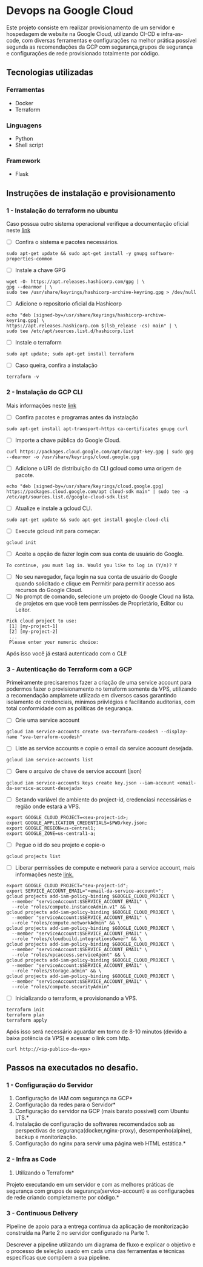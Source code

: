 # Devops na Google Cloud

Este projeto consiste em realizar provisionamento de um servidor e hospedagem de website na Google Cloud, utilizando CI-CD e infra-as-code, com diversas ferramentas e configurações na melhor prática possível segunda as recomendações da GCP com segurança,grupos de segurança e configurações de rede provisionado totalmente por código.

## Tecnologias utilizadas

### Ferramentas
- Docker
- Terraform

### Linguagens
- Python
- Shell script

### Framework
- Flask

## Instruções de instalação e provisionamento

### 1 - Instalação do terraform no ubuntu

Caso possua outro sistema operacional verifique a documentação oficial neste [link](https://developer.hashicorp.com/terraform/tutorials/aws-get-started/install-cli)
   
- [ ] Confira o sistema e pacotes necessários.
```
sudo apt-get update && sudo apt-get install -y gnupg software-properties-common
```
- [ ] Instale a chave GPG
```
wget -O- https://apt.releases.hashicorp.com/gpg | \
gpg --dearmor | \
sudo tee /usr/share/keyrings/hashicorp-archive-keyring.gpg > /dev/null
```
- [ ] Adicione o repositorio oficial da Hashicorp
```
echo "deb [signed-by=/usr/share/keyrings/hashicorp-archive-keyring.gpg] \
https://apt.releases.hashicorp.com $(lsb_release -cs) main" | \
sudo tee /etc/apt/sources.list.d/hashicorp.list
```
- [ ] Instale o terraform
```
sudo apt update; sudo apt-get install terraform
```
- [ ] Caso queira, confira a instalação
```
terraform -v
```
### 2 - Instalação do GCP CLI
Mais informações neste [link](https://cloud.google.com/sdk/docs/install-sdk?hl=pt-br&cloudshell=false#deb)

- [ ] Confira pacotes e programas antes da instalação
```
sudo apt-get install apt-transport-https ca-certificates gnupg curl
```
- [ ] Importe a chave pública do Google Cloud.
```
curl https://packages.cloud.google.com/apt/doc/apt-key.gpg | sudo gpg --dearmor -o /usr/share/keyrings/cloud.google.gpg
```
- [ ] Adicione o URI de distribuição da CLI gcloud como uma origem de pacote.
```
echo "deb [signed-by=/usr/share/keyrings/cloud.google.gpg] https://packages.cloud.google.com/apt cloud-sdk main" | sudo tee -a /etc/apt/sources.list.d/google-cloud-sdk.list
```
- [ ] Atualize e instale a gcloud CLI.
```
sudo apt-get update && sudo apt-get install google-cloud-cli
```
- [ ] Execute gcloud init para começar.
```
gcloud init
```
- [ ] Aceite a opção de fazer login com sua conta de usuário do Google.
```
To continue, you must log in. Would you like to log in (Y/n)? Y
```
- [ ] No seu navegador, faça login na sua conta de usuário do Google quando solicitado e clique em Permitir para permitir acesso aos recursos do Google Cloud.
- [ ] No prompt de comando, selecione um projeto do Google Cloud na lista. de projetos em que você tem permissões de Proprietário, Editor ou Leitor.
```
Pick cloud project to use:
 [1] [my-project-1]
 [2] [my-project-2]
 ...
 Please enter your numeric choice:
```

Após isso você já estará autenticado com o CLI!

### 3 - Autenticação do Terraform com a GCP

  Primeiramente precisaremos fazer a criação de uma service account para podermos fazer o provisionamento no terraform somente da VPS, utilizando a recomendação amplamete utilizada em diversos casos garantindo isolamento de credenciais, mínimos priivlégios e facilitando auditorias, com total conformidade com as políticas de segurança.

- [ ] Crie uma service account
```
gcloud iam service-accounts create sva-terraform-coodesh --display-name "sva-terraform-coodesh"
```
- [ ] Liste as service accounts e copie o email da service account desejada.
```
gcloud iam service-accounts list
```
- [ ] Gere o arquivo de chave de service account (json)
```
gcloud iam service-accounts keys create key.json --iam-account <email-da-service-account-desejada>
```
- [ ] Setando variável de ambiente do project-id, credenciasi necessárias e região onde estará a VPS.
```
export GOOGLE_CLOUD_PROJECT=<seu-project-id>;
export GOOGLE_APPLICATION_CREDENTIALS=$PWD/key.json;
export GOOGLE_REGION=us-central1;
export GOOGLE_ZONE=us-central1-a;
```
- [ ] Pegue o id do seu projeto e copie-o
```
gcloud projects list
```
- [ ] Liberar permissões de compute e network para a service account, mais informações neste [link.](https://cloud.google.com/iam/docs/understanding-roles#compute-engine-roles)
```
export GOOGLE_CLOUD_PROJECT="seu-project-id";
export SERVICE_ACCOUNT_EMAIL="<email-da-service-account>";
gcloud projects add-iam-policy-binding $GOOGLE_CLOUD_PROJECT \
  --member "serviceAccount:$SERVICE_ACCOUNT_EMAIL" \
  --role "roles/compute.instanceAdmin.v1" && \
gcloud projects add-iam-policy-binding $GOOGLE_CLOUD_PROJECT \
  --member "serviceAccount:$SERVICE_ACCOUNT_EMAIL" \
  --role "roles/compute.networkAdmin" && \
gcloud projects add-iam-policy-binding $GOOGLE_CLOUD_PROJECT \
  --member "serviceAccount:$SERVICE_ACCOUNT_EMAIL" \
  --role "roles/cloudbuild.integrationsOwner" && \
gcloud projects add-iam-policy-binding $GOOGLE_CLOUD_PROJECT \
  --member "serviceAccount:$SERVICE_ACCOUNT_EMAIL" \
  --role "roles/vpcaccess.serviceAgent" && \
gcloud projects add-iam-policy-binding $GOOGLE_CLOUD_PROJECT \
  --member "serviceAccount:$SERVICE_ACCOUNT_EMAIL" \
  --role "roles/storage.admin" && \
gcloud projects add-iam-policy-binding $GOOGLE_CLOUD_PROJECT \
  --member "serviceAccount:$SERVICE_ACCOUNT_EMAIL" \
  --role "roles/compute.securityAdmin"

```

- [ ] Inicializando o terraform, e provisionando a VPS.
```
terraform init
terraform plan
terraform apply
```
  Após isso será necessário aguardar em torno de 8-10 minutos (devido a baixa potência da VPS) e acessar o link com http.
```
curl http://<ip-publico-da-vps>
```

## Passos na executados no desafio.

### 1 - Configuração do Servidor

1. Configuração de IAM com segurança na GCP*
2. Configuração da redes para o Servidor*
3. Configuração do servidor na GCP (mais barato possivel) com Ubuntu LTS.*
4. Instalação de configuração de softwares recomendados sob as perspectivas de segurança(docker,nginx-proxy), desempenho(alpine), backup e monitorização.
5. Configuração do nginx para servir uma página web HTML estática.*

### 2 - Infra as Code

1. Utilizando o Terraform*

Projeto executando em um servidor e com as melhores práticas de segurança com grupos de segurança(service-account) e as configurações de rede criando completamente por código.*

### 3 - Continuous Delivery

Pipeline de apoio para a entrega contínua da aplicação de monitorização construída na Parte 2 no servidor configurado na Parte 1.

Descrever a pipeline utilizando um diagrama de fluxo e explicar o objetivo e o processo de seleção usado em cada uma das ferramentas e técnicas específicas que compõem a sua pipeline. 